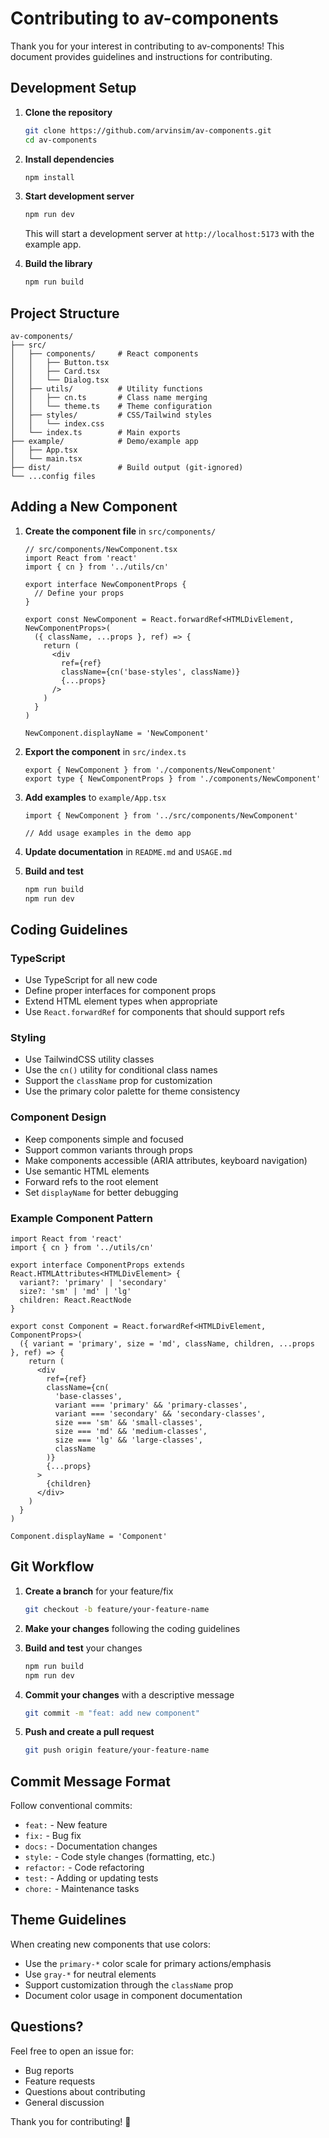# Contributing to av-components

Thank you for your interest in contributing to av-components! This document provides guidelines and instructions for contributing.

## Development Setup

1. **Clone the repository**
   ```bash
   git clone https://github.com/arvinsim/av-components.git
   cd av-components
   ```

2. **Install dependencies**
   ```bash
   npm install
   ```

3. **Start development server**
   ```bash
   npm run dev
   ```
   This will start a development server at `http://localhost:5173` with the example app.

4. **Build the library**
   ```bash
   npm run build
   ```

## Project Structure

```
av-components/
├── src/
│   ├── components/     # React components
│   │   ├── Button.tsx
│   │   ├── Card.tsx
│   │   └── Dialog.tsx
│   ├── utils/          # Utility functions
│   │   ├── cn.ts       # Class name merging
│   │   └── theme.ts    # Theme configuration
│   ├── styles/         # CSS/Tailwind styles
│   │   └── index.css
│   └── index.ts        # Main exports
├── example/            # Demo/example app
│   ├── App.tsx
│   └── main.tsx
├── dist/               # Build output (git-ignored)
└── ...config files
```

## Adding a New Component

1. **Create the component file** in `src/components/`
   ```tsx
   // src/components/NewComponent.tsx
   import React from 'react'
   import { cn } from '../utils/cn'
   
   export interface NewComponentProps {
     // Define your props
   }
   
   export const NewComponent = React.forwardRef<HTMLDivElement, NewComponentProps>(
     ({ className, ...props }, ref) => {
       return (
         <div
           ref={ref}
           className={cn('base-styles', className)}
           {...props}
         />
       )
     }
   )
   
   NewComponent.displayName = 'NewComponent'
   ```

2. **Export the component** in `src/index.ts`
   ```tsx
   export { NewComponent } from './components/NewComponent'
   export type { NewComponentProps } from './components/NewComponent'
   ```

3. **Add examples** to `example/App.tsx`
   ```tsx
   import { NewComponent } from '../src/components/NewComponent'
   
   // Add usage examples in the demo app
   ```

4. **Update documentation** in `README.md` and `USAGE.md`

5. **Build and test**
   ```bash
   npm run build
   npm run dev
   ```

## Coding Guidelines

### TypeScript
- Use TypeScript for all new code
- Define proper interfaces for component props
- Extend HTML element types when appropriate
- Use `React.forwardRef` for components that should support refs

### Styling
- Use TailwindCSS utility classes
- Use the `cn()` utility for conditional class names
- Support the `className` prop for customization
- Use the primary color palette for theme consistency

### Component Design
- Keep components simple and focused
- Support common variants through props
- Make components accessible (ARIA attributes, keyboard navigation)
- Use semantic HTML elements
- Forward refs to the root element
- Set `displayName` for better debugging

### Example Component Pattern
```tsx
import React from 'react'
import { cn } from '../utils/cn'

export interface ComponentProps extends React.HTMLAttributes<HTMLDivElement> {
  variant?: 'primary' | 'secondary'
  size?: 'sm' | 'md' | 'lg'
  children: React.ReactNode
}

export const Component = React.forwardRef<HTMLDivElement, ComponentProps>(
  ({ variant = 'primary', size = 'md', className, children, ...props }, ref) => {
    return (
      <div
        ref={ref}
        className={cn(
          'base-classes',
          variant === 'primary' && 'primary-classes',
          variant === 'secondary' && 'secondary-classes',
          size === 'sm' && 'small-classes',
          size === 'md' && 'medium-classes',
          size === 'lg' && 'large-classes',
          className
        )}
        {...props}
      >
        {children}
      </div>
    )
  }
)

Component.displayName = 'Component'
```

## Git Workflow

1. **Create a branch** for your feature/fix
   ```bash
   git checkout -b feature/your-feature-name
   ```

2. **Make your changes** following the coding guidelines

3. **Build and test** your changes
   ```bash
   npm run build
   npm run dev
   ```

4. **Commit your changes** with a descriptive message
   ```bash
   git commit -m "feat: add new component"
   ```

5. **Push and create a pull request**
   ```bash
   git push origin feature/your-feature-name
   ```

## Commit Message Format

Follow conventional commits:
- `feat:` - New feature
- `fix:` - Bug fix
- `docs:` - Documentation changes
- `style:` - Code style changes (formatting, etc.)
- `refactor:` - Code refactoring
- `test:` - Adding or updating tests
- `chore:` - Maintenance tasks

## Theme Guidelines

When creating new components that use colors:
- Use the `primary-*` color scale for primary actions/emphasis
- Use `gray-*` for neutral elements
- Support customization through the `className` prop
- Document color usage in component documentation

## Questions?

Feel free to open an issue for:
- Bug reports
- Feature requests
- Questions about contributing
- General discussion

Thank you for contributing! 🎉
